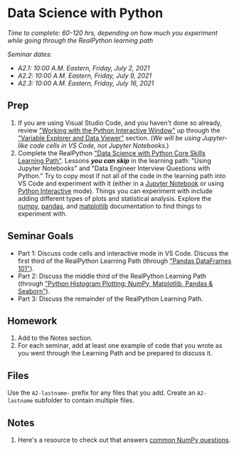 Data Science with Python
========================
*Time to complete: 60-120 hrs, depending on how much you experiment while going through the RealPython learning path* 

*Seminar dates:*
- *A2.1: 10:00 A.M. Eastern, Friday, July 2, 2021*
- *A2.2: 10:00 A.M. Eastern, Friday, July 9, 2021*
- *A2.3: 10:00 A.M. Eastern, Friday, July 16, 2021*

Prep
----
1. If you are using Visual Studio Code, and you haven't done so already, review ["Working with the Python Interactive Window"](https://code.visualstudio.com/docs/python/jupyter-support-py) up through the ["Variable Explorer and Data Viewer"](https://code.visualstudio.com/docs/python/jupyter-support-py#_variable-explorer-and-data-viewer) section. (*We will be using Jupyter-like code cells in VS Code, not Jupyter Notebooks.*)
2. Complete the RealPython ["Data Science with Python Core Skills Learning Path"](https://realpython.com/learning-paths/data-science-python-core-skills/). Lessons ***you can skip*** in the learning path: "Using Jupyter Notebooks" and "Data Engineer Interview Questions with Python." Try to copy most if not all of the code in the learning path into VS Code and experiment with it (either in a [Jupyter Notebook](https://code.visualstudio.com/docs/python/jupyter-support) or using
[Python Interactive](https://code.visualstudio.com/docs/python/jupyter-support) mode). Things you can experiment with include adding different types of plots and statistical analysis. Explore the [numpy](https://numpy.org), [pandas](https://pandas.pydata.org/docs/), and [matplotlib](https://matplotlib.org/) documentation to find things to experiment with.

Seminar Goals
-------------
- Part 1: Discuss code cells and interactive mode in VS Code. Discuss the first third of the RealPython Learning Path (through ["Pandas DataFrames 101"](https://realpython.com/courses/pandas-dataframes-101/)).
- Part 2: Discuss the middle third of the RealPython Learning Path (through ["Python Histogram Plotting: NumPy, Matplotlib, Pandas & Seaborn"](https://realpython.com/courses/python-histograms/)).
- Part 3: Discuss the remainder of the RealPython Learning Path.
 
Homework
--------
1. Add to the Notes section.
2. For each seminar, add at least one example of code that you wrote as you went through the Learning Path and be prepared to discuss it.

Files
-----
Use the `A2-lastname-` prefix for any files that you add. 
Create an `A2-lastname` subfolder to contain multiple files.

Notes
-----
1. Here's a resource to check out that answers [common NumPy questions](https://www.geeksforgeeks.org/python-numpy-practice-exercises-questions-and-solutions/).
